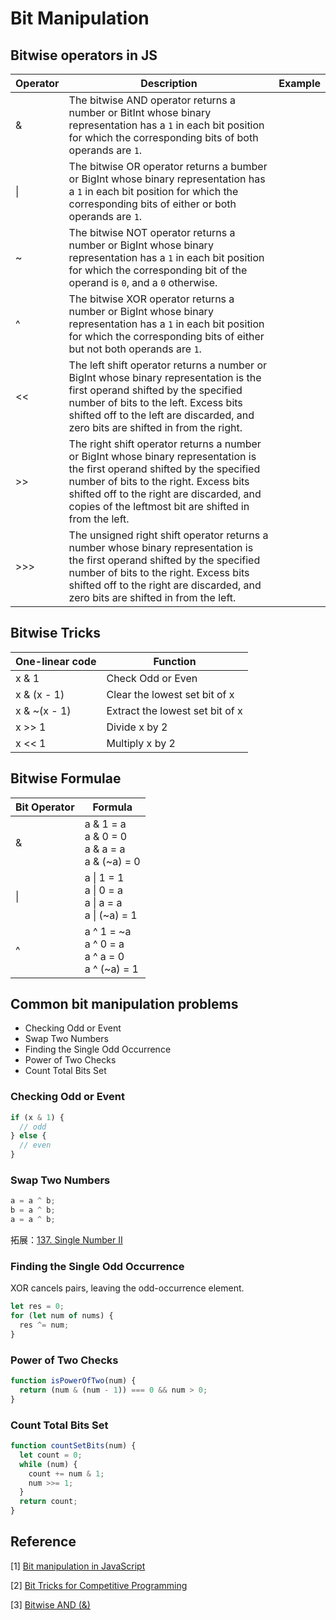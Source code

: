 # Bit Manipulation

## Bitwise operators in JS
|Operator|Description|Example|
|----|----|----|
|&|The bitwise AND operator returns a number or BitInt whose binary representation has a `1` in each bit position for which the corresponding bits of both operands are `1`.||
|\||The bitwise OR operator returns a bumber or BigInt whose binary representation has a `1` in each bit position for which the corresponding bits of either or both operands are `1`.||
|~|The bitwise NOT operator returns a number or BigInt whose binary representation has a `1` in each bit position for which the corresponding bit of the operand is `0`, and a `0` otherwise.||
|^|The bitwise XOR operator returns a number or BigInt whose binary representation has a `1` in each bit position for which the corresponding bits of either but not both operands are `1`.||
|<<|The left shift operator returns a number or BigInt whose binary representation is the first operand shifted by the specified number of bits to the left. Excess bits shifted off to the left are discarded, and zero bits are shifted in from the right.||
|>>|The right shift operator returns a number or BigInt whose binary representation is the first operand shifted by the specified number of bits to the right. Excess bits shifted off to the right are discarded, and copies of the leftmost bit are shifted in from the left.||
|>>>|The unsigned right shift operator returns a number whose binary representation is the first operand shifted by the specified number of bits to the right. Excess bits shifted off to the right are discarded, and zero bits are shifted in from the left.||

## Bitwise Tricks
|One-linear code|Function|
|----|----|
|x & 1|Check Odd or Even|
|x & (x - 1)|Clear the lowest set bit of x|
|x & ~(x - 1)|Extract the lowest set bit of x|
|x >> 1|Divide x by 2|
|x << 1|Multiply x by 2|

## Bitwise Formulae
|Bit Operator|Formula|
|----|----|
|&|a & 1 = a <br /> a & 0 = 0 <br /> a & a = a <br /> a & (~a) = 0 |
|\||a \| 1 = 1 <br /> a \| 0 = a <br /> a \| a = a <br /> a \| (~a) = 1|
|^|a ^ 1 = ~a <br /> a ^ 0 = a <br /> a ^ a = 0 <br /> a ^ (~a) = 1|

## Common bit manipulation problems
- Checking Odd or Event
- Swap Two Numbers
- Finding the Single Odd Occurrence
- Power of Two Checks
- Count Total Bits Set

### Checking Odd or Event
```javascript
if (x & 1) {
  // odd
} else {
  // even
}
```
### Swap Two Numbers
``` javascript
a = a ^ b;
b = a ^ b;
a = a ^ b;
```
拓展：[137. Single Number II](https://leetcode.com/problems/single-number-ii/description/?envType=study-plan-v2&envId=top-interview-150)
### Finding the Single Odd Occurrence
XOR cancels pairs, leaving the odd-occurrence element.
```javascript
let res = 0;
for (let num of nums) {
  res ^= num;
}
```
### Power of Two Checks
```javascript
function isPowerOfTwo(num) {
  return (num & (num - 1)) === 0 && num > 0;
}
```
### Count Total Bits Set
```javascript
function countSetBits(num) {
  let count = 0;
  while (num) {
    count += num & 1;
    num >>= 1;
  }
  return count;
}
```

## Reference
[1] [Bit manipulation in JavaScript](https://www.geeksforgeeks.org/bit-manipulation-in-javascript/?ref=header_outind)

[2] [Bit Tricks for Competitive Programming](https://www.geeksforgeeks.org/bit-tricks-competitive-programming/)

[3] [Bitwise AND (&)](https://developer.mozilla.org/en-US/docs/Web/JavaScript/Reference/Operators/Bitwise_AND)

